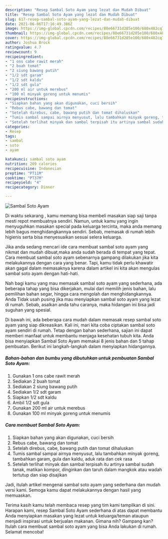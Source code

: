 ```yaml
---
description: "Resep Sambal Soto Ayam yang lezat dan Mudah Dibuat"
title: "Resep Sambal Soto Ayam yang lezat dan Mudah Dibuat"
slug: 617-resep-sambal-soto-ayam-yang-lezat-dan-mudah-dibuat
date: 2021-06-06T17:16:49.386Z
image: https://img-global.cpcdn.com/recipes/88e66731d205e100/680x482cq70/sambal-soto-ayam-foto-resep-utama.jpg
thumbnail: https://img-global.cpcdn.com/recipes/88e66731d205e100/680x482cq70/sambal-soto-ayam-foto-resep-utama.jpg
cover: https://img-global.cpcdn.com/recipes/88e66731d205e100/680x482cq70/sambal-soto-ayam-foto-resep-utama.jpg
author: Joshua Brock
ratingvalue: 4.7
reviewcount: 9
recipeingredient:
- "1 ons cabe rawit merah"
- "2 buah tomat"
- "2 siung bawang putih"
- "1/2 sdt garam"
- "1/2 sdt kaldu"
- "1/2 sdt gula"
- "200 ml air untuk merebus"
- "100 ml minyak goreng untuk menumis"
recipeinstructions:
- "Siapkan bahan yang akan digunakan, cuci bersih"
- "Rebus cabe, bawang dan tomat"
- "Setelah direbus, cabe, bawang putih dan tomat dihaluskan"
- "Tumis sambal sampai airnya menyusut, lalu tambahkan minyak goreng, tambahkan garam, gula dan kaldu, aduk rata dan cek rasa"
- "Setelah terlihat minyak dan sambal terpisah itu artinya sambal sudah tanak, matikan kompor, dinginkan dan taruh dalam mangkok atau wadah tertutup dan siap disajikan"
categories:
- Resep
tags:
- sambal
- soto
- ayam

katakunci: sambal soto ayam 
nutrition: 269 calories
recipecuisine: Indonesian
preptime: "PT11M"
cooktime: "PT37M"
recipeyield: "4"
recipecategory: Dinner

---
```



![Sambal Soto Ayam](https://img-global.cpcdn.com/recipes/88e66731d205e100/680x482cq70/sambal-soto-ayam-foto-resep-utama.jpg)

Di waktu  sekarang , kamu memang bisa membeli masakan siap saji tanpa mesti repot membuatnya sendiri. Namun, untuk kamu yang ingin menyuguhkan masakan special pada keluarga tercinta, maka anda memang lebih bagus menghidangkannya sendiri. Sebab, memasak di rumah lebih higienis serta bisa menyesuaikan sesuai selera keluarga.

Jika anda sedang mencari ide cara membuat sambal soto ayam yang nikmat dan mudah dibuat,maka anda sudah berada di tempat yang tepat. Cara membuat sambal soto ayam  sebenarnya gampang dilakukan jika kita melakukannya dengan cara yang benar. Tapi, kamu tidak perlu khawatir akan gagal dalam memasaknya 
karena dalam artikel ini kita akan mengulas sambal soto ayam dengan hati-hati.  



Nah bagi kamu yang mau memasak sambal soto ayam yang sederhana, ada beberapa tahap yang bisa dikerjakan, mulai dari memilih jenis bahan, lalu pemilihan bahan segar, hingga cara mengolah dan menghidangkannya. Anda Tidak usah pusing jika mau menyiapkan sambal soto ayam yang lezat di rumah. Sebab, asalkan anda  tahu caranya, maka hidangan ini bisa jadi suguhan yang spesial.

Di bawah ini, ada beberapa cara mudah dalam memasak resep sambal soto ayam yang siap dikreasikan. Kali ini, mari kita coba ciptakan sambal soto ayam sendiri di rumah. Tetap dengan bahan sederhana, sajian ini dapat memberi manfaat untuk membantu menjaga kesehatan tubuh kita. Anda bisa menyiapkan Sambal Soto Ayam memakai 8 jenis bahan dan 5 tahap pembuatan. Berikut ini langkah-langkah dalam menyiapkan hidangannya.

<!--inarticleads1-->

##### Bahan-bahan dan bumbu yang dibutuhkan untuk pembuatan Sambal Soto Ayam:

1. Gunakan 1 ons cabe rawit merah
1. Sediakan 2 buah tomat
1. Sediakan 2 siung bawang putih
1. Sediakan 1/2 sdt garam
1. Siapkan 1/2 sdt kaldu
1. Ambil 1/2 sdt gula
1. Gunakan 200 ml air untuk merebus
1. Gunakan 100 ml minyak goreng untuk menumis




<!--inarticleads2-->

##### Cara membuat Sambal Soto Ayam:

1. Siapkan bahan yang akan digunakan, cuci bersih
1. Rebus cabe, bawang dan tomat
1. Setelah direbus, cabe, bawang putih dan tomat dihaluskan
1. Tumis sambal sampai airnya menyusut, lalu tambahkan minyak goreng, tambahkan garam, gula dan kaldu, aduk rata dan cek rasa
1. Setelah terlihat minyak dan sambal terpisah itu artinya sambal sudah tanak, matikan kompor, dinginkan dan taruh dalam mangkok atau wadah tertutup dan siap disajikan




Jadi, itulah artikel mengenai  sambal soto ayam  yang sederhana dan mudah versi kami. Semoga kamu dapat melakukannya dengan hasil yang memuaskan. 

Terima kasih kamu telah membaca resep yang tim kami tampilkan di sini. Harapan kami, resep  Sambal Soto Ayam sederhana di atas dapat membantu Anda menyiapkan masakan yang lezat untuk keluarga/teman ataupun menjadi inspirasi untuk berjualan makanan. Gimana nih? Gampang kan? Itulah cara membuat sambal soto ayam yang bisa Anda lakukan di rumah. Selamat mencoba!

